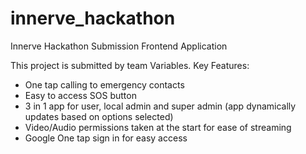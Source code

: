 # innerve_hackathon

Innerve Hackathon Submission Frontend Application

This project is submitted by team Variables.
Key Features:
- One tap calling to emergency contacts
- Easy to access SOS button
- 3 in 1 app for user, local admin and super admin (app dynamically updates based on options selected)
- Video/Audio permissions taken at the start for ease of streaming
- Google One tap sign in for easy access
